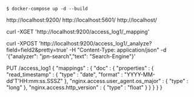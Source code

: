 ```
$ docker-compose up -d --build
```

http://localhost:9200/
http://localhost:5601/
http://localhost/


curl -XGET 'http://localhost:9200/access_log1/_mapping'

curl -XPOST 'http://localhost:9200/access_log1/_analyze?field=field2&pretty=true' -H "Content-Type: application/json" -d '{"analyzer": "jpn-search","text": "Search-Engine"}'




PUT /access_log1
{
    "mappings" : {
        "doc" : {
            "properties" : {
                "read_timestamp" : { "type" : "date", "format" : "YYYY-MM-dd'T'HH:mm:ss.SSSZ" },
                "nginx.access.user_agent.os_major" : { "type" : "long" },
                "nginx.access.http_version" : { "type" : "float" }
            }
        }
    }
}
